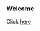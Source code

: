 ### Welcome 

Click [here](https://www.olx.pt/anuncio/agendas-e-planners-100-personalizados-IDDnmAW.html)
